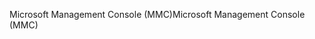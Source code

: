 <span data-ttu-id="4ecf2-101">Microsoft Management Console (MMC)</span><span class="sxs-lookup"><span data-stu-id="4ecf2-101">Microsoft Management Console (MMC)</span></span>